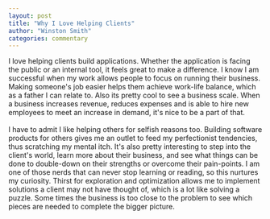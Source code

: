 ```yaml
---
layout: post
title: "Why I Love Helping Clients"
author: "Winston Smith"
categories: commentary
---
```


I love helping clients build applications. Whether the application is facing the public or an internal tool, it feels great to make a difference. I know I am successful when my work allows people to focus on running their business. Making someone's job easier helps them achieve work-life balance, which as a father I can relate to. Also its pretty cool to see a business scale. When a business increases revenue, reduces expenses and is able to hire new employees to meet an increase in demand, it's nice to be a part of that.  
<br>
I have to admit I like helping others for selfish reasons too. Building software products for others gives me an outlet to feed my perfectionist tendencies, thus scratching my mental itch. It's also pretty interesting to step into the client's world, learn more about their business, and see what things can be done to double-down on their strengths or overcome their pain-points. I am one of those nerds that can never stop learning or reading, so this nurtures my curiosity. Thirst for exploration and optimization allows me to implement solutions a client may not have thought of, which is a lot like solving a puzzle. Some times the business is too close to the problem to see which pieces are needed to complete the bigger picture.
